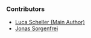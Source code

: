 ### Contributors
- [Luca Scheller (Main Author)](https://github.com/LucaScheller)
- [Jonas Sorgenfrei](https://github.com/jonassorgenfrei)